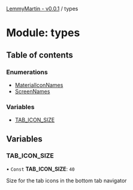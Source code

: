 [LemmyMartin - v0.0.1](../README.md) / types

# Module: types

## Table of contents

### Enumerations

- [MaterialIconNames](../enums/types.MaterialIconNames.md)
- [ScreenNames](../enums/types.ScreenNames.md)

### Variables

- [TAB\_ICON\_SIZE](types.md#tab_icon_size)

## Variables

### TAB\_ICON\_SIZE

• `Const` **TAB\_ICON\_SIZE**: ``40``

Size for the tab icons in the bottom tab navigator
